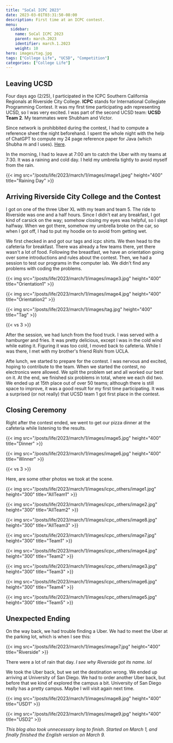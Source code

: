 ```yaml
---
title: "SoCal ICPC 2023"
date: 2023-03-01T03:31:50-08:00
description: First time at an ICPC contest.
menu:
  sidebar:
    name: SoCal ICPC 2023
    parent: march.2023
    identifier: march.1.2023
    weight: 10
hero: images/tag.jpg
tags: ["College Life", "UCSD", "Competition"]
categories: ["College Life"]
---
```


<meta name="googlebot" content="noindex">

## Leaving UCSD

Four days ago (2/25), I participated in the ICPC Southern California Regionals at Riverside City College. **ICPC** stands for International Collegiate Programming Contest. It was my first time participating adn representing UCSD, so I was very excited. I was part of the second UCSD team: **UCSD Team 2**. My teammates were Shubham and Victor. 

Since network is prohibbited during the contest, I had to compute a reference sheet the night beforehand. I spent the whole night with the help of ChatGPT to compute my 24 page reference paper for Java (which Shubha m and I uses). [Here](icpc_ref.pdf). 

In the morning, I had to leave at 7:00 am to catch the Uber with my teams at 7:30. It was a raining and cold day. I held my umbrella tightly to avoid myself from the rain. 


{{< img src="/posts/life/2023/march/1/images/image1.jpeg" height="400"  title="Raining Day" >}}

## Arriving Riverside City College and the Contest

I got on one of the three Uber XL with my team and team 5. The ride to Riverside was one and a half hours. Since I didn't eat any breakfast, I got kind of carsick on the way; somehow closing my eyes was helpful, so I slept halfway. When we got there, somehow my umbrella broke on the car, so when I got off, I had to put my hoodie on to avoid from getting wet.

We first checked in and got our tags and icpc shirts. We then head to the cafeteria for breakfast. There was already a few teams there, yet there wasn't a lot of food. Following the breastfast, we have an orientation going over some introductions and rules about the contest. Then, we had a session to test our programs in the computer lab. We didn't find any problems with coding the problems.

{{< img src="/posts/life/2023/march/1/images/image3.jpg" height="400"  title="Orientation1" >}}

{{< img src="/posts/life/2023/march/1/images/image4.jpg" height="400"  title="Orientation2" >}}

{{< img src="/posts/life/2023/march/1/images/tag.jpg" height="400"  title="Tag" >}}

{{< vs 3 >}}

After the session, we had lunch from the food truck. I was served with a hamburger and fries. It was pretty delicious, except I was in the cold wind while eating it. Figuring it was too cold, I moved back to cafeteria. While I was there, I met with my brother's friend Rishi from UCLA.

Afte lunch, we started to prepare for the contest. I was nervous and excited, hoping to contribute to the team. When we started the contest, no electronics were allowed. We split the problem set and all worked our best on it. At the end, we finished six problems in total, where we each did two. We ended up at 15th place out of over 50 teams; although there is still space to improve, it was a good result for my first time participating. It was a surprised (or not really) that UCSD team 1 got first place in the contest.

## Closing Ceremony

Right after the contest ended, we went to get our pizza dinner at the cafeteria while listening to the results.

{{< img src="/posts/life/2023/march/1/images/image5.jpg" height="400"  title="Dinner" >}}

{{< img src="/posts/life/2023/march/1/images/image6.jpg" height="400"  title="Winner" >}}

{{< vs 3 >}}

Here, are some other photos we took at the scene.

{{< img src="/posts/life/2023/march/1/images/icpc_others/image1.jpg" height="300"  title="AllTeam1" >}}

{{< img src="/posts/life/2023/march/1/images/icpc_others/image2.jpg" height="300"  title="AllTeam2" >}}

{{< img src="/posts/life/2023/march/1/images/icpc_others/image8.jpg" height="300"  title="AllTeam3" >}}

{{< img src="/posts/life/2023/march/1/images/icpc_others/image7.jpg" height="300"  title="Team1" >}}

{{< img src="/posts/life/2023/march/1/images/icpc_others/image4.jpg" height="300"  title="Team2" >}}

{{< img src="/posts/life/2023/march/1/images/icpc_others/image3.jpg" height="300"  title="Team3" >}}

{{< img src="/posts/life/2023/march/1/images/icpc_others/image6.jpg" height="300"  title="Team4" >}}

{{< img src="/posts/life/2023/march/1/images/icpc_others/image5.jpg" height="300"  title="Team5" >}}

## Unexpected Ending

On the way back, we had trouble finding a Uber. We had to meet the Uber at the parking lot, which is when I see this:

{{< img src="/posts/life/2023/march/1/images/image7.jpg" height="400"  title="Riverside" >}}

There were a lot of rain that day. *I see why Riverside got its name. lol*

We took the Uber back, but we set the destination wrong. We ended up arriving at University of San Diego. We had to order another Uber back, but before that we kind of explored the campus a bit. University of San Diego really has a pretty campus. Maybe I will visit again next time.

{{< img src="/posts/life/2023/march/1/images/image8.jpg" height="400"  title="USD1" >}}

{{< img src="/posts/life/2023/march/1/images/image9.jpg" height="400"  title="USD2" >}}

*This blog also took unnecessary long to finish. Started on March 1, and finally finished the English version on March 9.*
